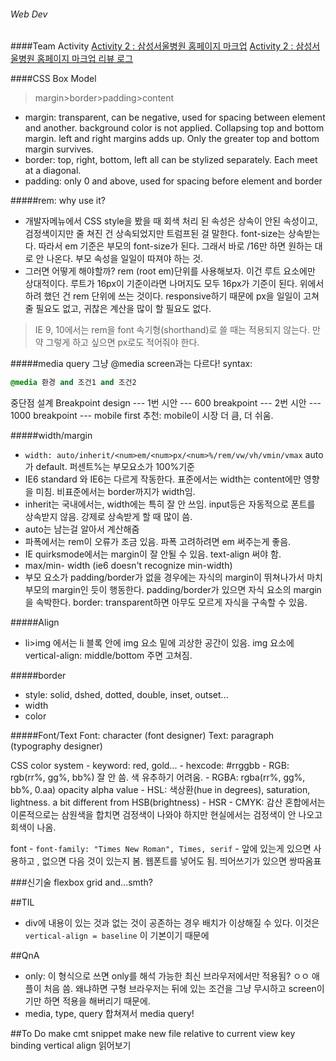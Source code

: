###### Web Dev

####Team Activity
[Activity 2 : 삼성서울병원 홈페이지 마크업](http://www.samsunghospital.com/home/main/index.do)
[Activity 2 : 삼성서울병원 홈페이지 마크업 리뷰 로그](https://docs.google.com/document/d/1scLdJOZ2OWT_CU7WezqFqRUPDPKwr0Ryc_U72UjUhCw/edit)

####CSS Box Model
> margin>border>padding>content

- margin: transparent, can be negative, used for spacing between element and another. background color is not applied. Collapsing top and bottom margin. left and right margins adds up. Only the greater top and bottom margin survives. 
- border: top, right, bottom, left all can be stylized separately. Each meet at a diagonal. 
- padding: only 0 and above, used for spacing before element and border

#####rem: why use it? 
- 개발자메뉴에서 CSS style을 봤을 때 회색 처리 된 속성은 상속이 안된 속성이고, 검정색이지만 줄 쳐진 건 상속되었지만 트럼프된 걸 말한다. font-size는 상속받는다. 따라서 em 기준은 부모의 font-size가 된다. 그래서 바로 /16만 하면 원하는 대로 안 나온다. 부모 속성을 일일이 따져야 하는 것.
- 그러면 어떻게 해야할까? rem (root em)단위를 사용해보자. 이건 루트 요소에만 상대적이다. 루트가 16px이 기준이라면 나머지도 모두 16px가 기준이 된다. 위에서 하려 했던 건 rem 단위에 쓰는 것이다. responsive하기 때문에 px을 일일이 고쳐줄 필요도 없고, 귀찮은 계산을 많이 할 필요도 없다. 

> IE 9, 10에서는 rem을 font 속기형(shorthand)로 쓸 때는 적용되지 않는다. 만약 그렇게 하고 싶으면 px로도 적어줘야 한다. 

#####media query
그냥 @media screen과는 다르다!
syntax:
```css
@media 환경 and 조건1 and 조건2
```
중단점 설계 Breakpoint design
--- 1번 시안 --- 600 breakpoint --- 2번 시안 --- 1000 breakpoint ---
mobile first 추천: mobile이 시장 더 큼, 더 쉬움.


#####width/margin
- `width: auto/inherit/<num>em/<num>px/<num>%/rem/vw/vh/vmin/vmax` auto가 default. 퍼센트%는 부모요소가 100%기준
- IE6 standard 와 IE6는 다르게 작동한다. 표준에서는 width는 content에만 영향을 미침. 비표준에서는 border까지가 width임.
- inherit는 국내에서는, width에는 특히 잘 안 쓰임. input등은 자동적으로 폰트를 상속받지 않음. 강제로 상속받게 할 때 많이 씀.
- auto는 남는걸 알아서 계산해줌
- 파폭에서는 rem이 오류가 조금 있음. 파폭 고려하려면 em 써주는게 좋음.
- IE quirksmode에서는 margin이 잘 안될 수 있음. text-align 써야 함.
- max/min- width (ie6 doesn't recognize min-width)
- 부모 요소가 padding/border가 없을 경우에는 자식의 margin이 뛰쳐나가서 마치 부모의 margin인 듯이 행동한다. padding/border가 있으면 자식 요소의 margin을 속박한다. border: transparent하면 아무도 모르게 자식을 구속할 수 있음.


#####Align
- li>img 에서는 li 블록 안에 img 요소 밑에 괴상한 공간이 있음. img 요소에 vertical-align: middle/bottom 주면 고쳐짐.

#####border
- style: solid, dshed, dotted, double, inset, outset...
- width
- color

#####Font/Text
Font: character (font designer)
Text: paragraph (typography designer)

CSS color system
	- keyword: red, gold...
	- hexcode: #rrggbb
	- RGB: rgb(rr%, gg%, bb%) 잘 안 씀. 색 유추하기 어려움.
	- RGBA: rgba(rr%, gg%, bb%, 0.aa) opacity alpha value
	- HSL: 색상환(hue in degrees), saturation, lightness. a bit different from HSB(brightness)
	- HSR
	- CMYK: 감산 혼합에서는 이론적으로는 삼원색을 합치면 검정색이 나와야 하지만 현실에서는 검정색이 안 나오고 회색이 나옴.

font
	- `font-family: "Times New Roman", Times, serif`
	- 앞에 있는게 있으면 사용하고 , 없으면 다음 것이 있는지 봄. 웹폰트를 넣어도 됨. 띄어쓰기가 있으면 쌍따옴표


###신기술
flexbox
grid
and...smth?

##TIL
- div에 내용이 있는 것과 없는 것이 공존하는 경우 배치가 이상해질 수 있다. 이것은 `vertical-align = baseline` 이 기본이기 때문에 

##QnA
- only: 이 형식으로 쓰면 only를 해석 가능한 최신 브라우저에서만 적용됨? ㅇㅇ 애플이 처음 씀. 왜냐하면 구형 브라우저는 뒤에 있는 조건을 그냥 무시하고 screen이기만 하면 적용을 해버리기 때문에.
- media, type, query 합쳐져서 media query!

##To Do
make cmt snippet
make new file relative to current view key binding
vertical align 읽어보기
